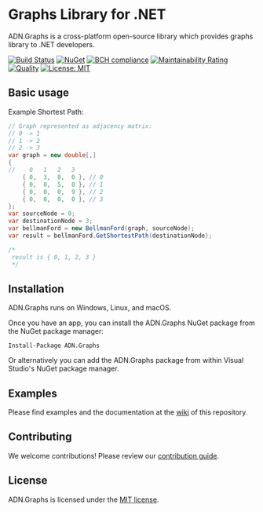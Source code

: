 # Graphs Library for .NET

ADN.Graphs is a cross-platform open-source library which provides graphs library to .NET developers.

[![Build Status](https://travis-ci.org/andresdigiovanni/ADN.Graphs.svg?branch=master)](https://travis-ci.org/andresdigiovanni/ADN.Graphs)
[![NuGet](https://img.shields.io/nuget/v/ADN.Graphs.svg)](https://www.nuget.org/packages/ADN.Graphs/)
[![BCH compliance](https://bettercodehub.com/edge/badge/andresdigiovanni/ADN.Graphs?branch=master)](https://bettercodehub.com/)
[![Maintainability Rating](https://sonarcloud.io/api/project_badges/measure?project=andresdigiovanni_ADN.Graphs&metric=sqale_rating)](https://sonarcloud.io/dashboard?id=andresdigiovanni_ADN.Graphs)
[![Quality](https://sonarcloud.io/api/project_badges/measure?project=andresdigiovanni_ADN.Graphs&metric=alert_status)](https://sonarcloud.io/dashboard?id=andresdigiovanni_ADN.Graphs)
[![License: MIT](https://img.shields.io/badge/License-MIT-yellow.svg)](https://opensource.org/licenses/MIT)

## Basic usage

Example Shortest Path:

```csharp
// Graph represented as adjacency matrix:
// 0 -> 1
// 1 -> 2
// 2 -> 3
var graph = new double[,]
{
//    0   1   2   3
    { 0,  3,  0,  0 }, // 0
    { 0,  0,  5,  0 }, // 1
    { 0,  0,  0,  9 }, // 2
    { 0,  0,  0,  0 }, // 3
};
var sourceNode = 0;
var destinationNode = 3;
var bellmanFord = new BellmanFord(graph, sourceNode);
var result = bellmanFord.GetShortestPath(destinationNode);

/*
 result is { 0, 1, 2, 3 }
 */
```

## Installation

ADN.Graphs runs on Windows, Linux, and macOS.

Once you have an app, you can install the ADN.Graphs NuGet package from the NuGet package manager:

```
Install-Package ADN.Graphs
```

Or alternatively you can add the ADN.Graphs package from within Visual Studio's NuGet package manager.

## Examples

Please find examples and the documentation at the [wiki](https://github.com/andresdigiovanni/ADN.Graphs/wiki) of this repository.

## Contributing

We welcome contributions! Please review our [contribution guide](CONTRIBUTING.md).

## License

ADN.Graphs is licensed under the [MIT license](LICENSE).
